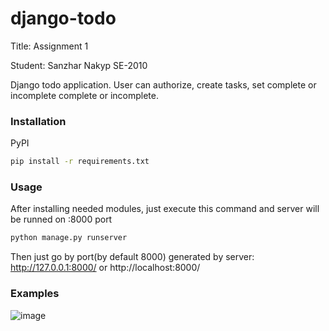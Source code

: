 # django-todo
Title: Assignment 1

Student: Sanzhar Nakyp SE-2010

Django todo application. User can authorize, create tasks, set complete or incomplete complete or incomplete.

### Installation
PyPI
```bash
pip install -r requirements.txt 
```

### Usage
After installing needed modules, just execute this command and server will be runned on :8000 port

```bash
python manage.py runserver
```

Then just go by port(by default 8000) generated by server:
http://127.0.0.1:8000/ or http://localhost:8000/

### Examples

![image](https://user-images.githubusercontent.com/49027400/150159167-dee9488c-720d-401b-a7ea-78532083d353.png)

